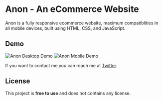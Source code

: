 # Anon - An eCommerce Website



Anon is a fully responsive ecommerce website, maximum compatiblities in all mobile devices, built using HTML, CSS, and JavaScript.

## Demo

![Anon Desktop Demo](./website-demo-image/desktop.png "Desktop Demo")
![Anon Mobile Demo](./website-demo-image/mobile.png "Mobile Demo")


If you want to contact me you can reach me at [Twitter](https://www.twitter.com/codewithsadee).

## License

This project is **free to use** and does not contains any license.
